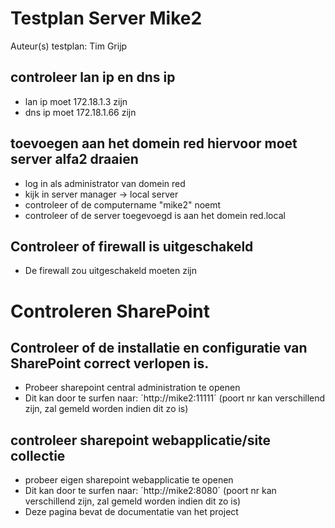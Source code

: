 # Testplan Server Mike2



Auteur(s) testplan: Tim Grijp


## controleer lan ip en dns ip
* lan ip moet 172.18.1.3 zijn
* dns ip moet 172.18.1.66 zijn
## toevoegen aan het domein red hiervoor moet server alfa2 draaien
* log in als administrator van domein red
* kijk in server manager -> local server
* controleer of de computername "mike2" noemt
* controleer of de server toegevoegd is aan het domein red.local

## Controleer of firewall is uitgeschakeld
* De firewall zou uitgeschakeld moeten zijn

# Controleren SharePoint
## Controleer of de installatie en configuratie van SharePoint correct verlopen is.
* Probeer sharepoint central administration te openen 
* Dit kan door te surfen naar: ´http://mike2:11111´ (poort nr kan verschillend zijn, zal gemeld worden indien dit zo is)

## controleer sharepoint webapplicatie/site collectie
* probeer eigen sharepoint webapplicatie te openen
* Dit kan door te surfen naar: ´http://mike2:8080´ (poort nr kan verschillend zijn, zal gemeld worden indien dit zo is)
* Deze pagina bevat de documentatie van het project



